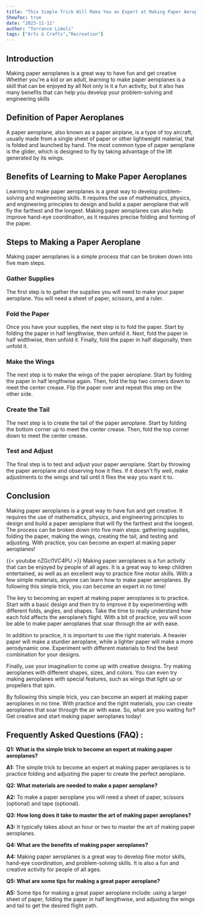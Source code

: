```yaml
---
title: "This Simple Trick Will Make You an Expert at Making Paper Aeroplanes!"
ShowToc: true 
date: "2023-11-11"
author: "Terrance Limoli" 
tags: ["Arts & Crafts","Recreation"]
---
```

## Introduction

Making paper aeroplanes is a great way to have fun and get creative Whether you're a kid or an adult, learning to make paper aeroplanes is a skill that can be enjoyed by all Not only is it a fun activity, but it also has many benefits that can help you develop your problem-solving and engineering skills 

## Definition of Paper Aeroplanes

A paper aeroplane, also known as a paper airplane, is a type of toy aircraft, usually made from a single sheet of paper or other lightweight material, that is folded and launched by hand. The most common type of paper aeroplane is the glider, which is designed to fly by taking advantage of the lift generated by its wings.

## Benefits of Learning to Make Paper Aeroplanes

Learning to make paper aeroplanes is a great way to develop problem-solving and engineering skills. It requires the use of mathematics, physics, and engineering principles to design and build a paper aeroplane that will fly the farthest and the longest. Making paper aeroplanes can also help improve hand-eye coordination, as it requires precise folding and forming of the paper. 

## Steps to Making a Paper Aeroplane

Making paper aeroplanes is a simple process that can be broken down into five main steps. 

### Gather Supplies

The first step is to gather the supplies you will need to make your paper aeroplane. You will need a sheet of paper, scissors, and a ruler. 

### Fold the Paper

Once you have your supplies, the next step is to fold the paper. Start by folding the paper in half lengthwise, then unfold it. Next, fold the paper in half widthwise, then unfold it. Finally, fold the paper in half diagonally, then unfold it.

### Make the Wings

The next step is to make the wings of the paper aeroplane. Start by folding the paper in half lengthwise again. Then, fold the top two corners down to meet the center crease. Flip the paper over and repeat this step on the other side.

### Create the Tail

The next step is to create the tail of the paper aeroplane. Start by folding the bottom corner up to meet the center crease. Then, fold the top corner down to meet the center crease.

### Test and Adjust

The final step is to test and adjust your paper aeroplane. Start by throwing the paper aeroplane and observing how it flies. If it doesn't fly well, make adjustments to the wings and tail until it flies the way you want it to.

## Conclusion

Making paper aeroplanes is a great way to have fun and get creative. It requires the use of mathematics, physics, and engineering principles to design and build a paper aeroplane that will fly the farthest and the longest. The process can be broken down into five main steps: gathering supplies, folding the paper, making the wings, creating the tail, and testing and adjusting. With practice, you can become an expert at making paper aeroplanes!

{{< youtube nZGcl1VC4PU >}} 
Making paper aeroplanes is a fun activity that can be enjoyed by people of all ages. It is a great way to keep children entertained, as well as an excellent way to practice fine motor skills. With a few simple materials, anyone can learn how to make paper aeroplanes. By following this simple trick, you can become an expert in no time!

The key to becoming an expert at making paper aeroplanes is to practice. Start with a basic design and then try to improve it by experimenting with different folds, angles, and shapes. Take the time to really understand how each fold affects the aeroplane’s flight. With a bit of practice, you will soon be able to make paper aeroplanes that soar through the air with ease.

In addition to practice, it is important to use the right materials. A heavier paper will make a sturdier aeroplane, while a lighter paper will make a more aerodynamic one. Experiment with different materials to find the best combination for your designs.

Finally, use your imagination to come up with creative designs. Try making aeroplanes with different shapes, sizes, and colors. You can even try making aeroplanes with special features, such as wings that light up or propellers that spin.

By following this simple trick, you can become an expert at making paper aeroplanes in no time. With practice and the right materials, you can create aeroplanes that soar through the air with ease. So, what are you waiting for? Get creative and start making paper aeroplanes today!

## Frequently Asked Questions (FAQ) :
**Q1: What is the simple trick to become an expert at making paper aeroplanes?**

**A1:** The simple trick to become an expert at making paper aeroplanes is to practice folding and adjusting the paper to create the perfect aeroplane.

**Q2: What materials are needed to make a paper aeroplane?**

**A2:** To make a paper aeroplane you will need a sheet of paper, scissors (optional) and tape (optional).

**Q3: How long does it take to master the art of making paper aeroplanes?**

**A3:** It typically takes about an hour or two to master the art of making paper aeroplanes.

**Q4: What are the benefits of making paper aeroplanes?**

**A4:** Making paper aeroplanes is a great way to develop fine motor skills, hand-eye coordination, and problem-solving skills. It is also a fun and creative activity for people of all ages.

**Q5: What are some tips for making a great paper aeroplane?**

**A5:** Some tips for making a great paper aeroplane include: using a larger sheet of paper, folding the paper in half lengthwise, and adjusting the wings and tail to get the desired flight path.



